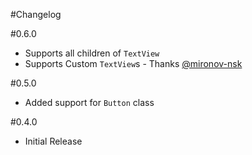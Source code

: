 #Changelog

#0.6.0
- Supports all children of `TextView`
- Supports Custom `TextView`s - Thanks [@mironov-nsk](https://github.com/mironov-nsk)

#0.5.0
- Added support for `Button` class

#0.4.0
- Initial Release